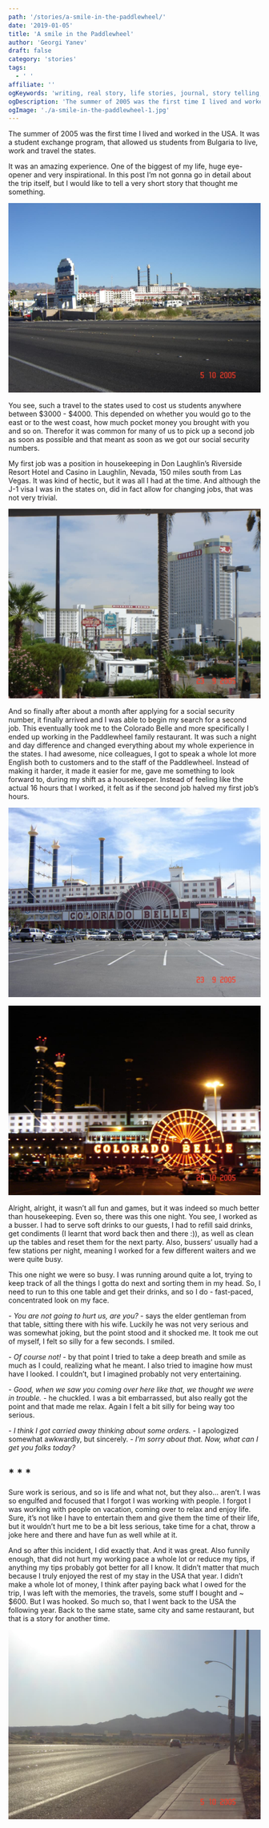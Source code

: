 ```yaml
---
path: '/stories/a-smile-in-the-paddlewheel/'
date: '2019-01-05'
title: 'A smile in the Paddlewheel'
author: 'Georgi Yanev'
draft: false
category: 'stories'
tags:
  - ' '
affiliate: ''
ogKeywords: 'writing, real story, life stories, journal, story telling, storytelling, learning story, colorado belle, laughlin, nevada, usa, 2005, 2006, student exchange, work and travel, bulgaria, university students, travelling experience, customer service, busser, bus person, waiter, paddlewheel, restaurant'
ogDescription: 'The summer of 2005 was the first time I lived and worked in the USA. It was a student exchange program, that allowed us students from Bulgaria to live, work and travel the states. It was an amazing experience. One of the biggest of my life, huge eye-opener and very inspirational. In this post I’m not gonna go in detail about the trip itself, but I would like to tell a very short story that thought me something.'
ogImage: './a-smile-in-the-paddlewheel-1.jpg'
---
```


The summer of 2005 was the first time I lived and worked in the USA. It was a student exchange program, that allowed us students from Bulgaria to live, work and travel the states.

It was an amazing experience. One of the biggest of my life, huge eye-opener and very inspirational. In this post I’m not gonna go in detail about the trip itself, but I would like to tell a very short story that thought me something.

![Distant shot of Colorado Belle Hotel and Casino, Laughlin Nevada](a-smile-in-the-paddlewheel-1.jpg)

You see, such a travel to the states used to cost us students anywhere between $3000 - $4000. This depended on whether you would go to the east or to the west coast, how much pocket money you brought with you and so on. Therefor it was common for many of us to pick up a second job as soon as possible and that meant as soon as we got our social security numbers.

My first job was a position in housekeeping in Don Laughlin’s Riverside Resort Hotel and Casino in Laughlin, Nevada, 150 miles south from Las Vegas. It was kind of hectic, but it was all I had at the time. And although the J-1 visa I was in the states on, did in fact allow for changing jobs, that was not very trivial.

![Distant shot of Don Laughlin's Riverside Resort, Hotel and Casino](a-smile-in-the-paddlewheel-2.jpg)

And so finally after about a month after applying for a social security number, it finally arrived and I was able to begin my search for a second job. This eventually took me to the Colorado Belle and more specifically I ended up working in the Paddlewheel family restaurant. It was such a night and day difference and changed everything about my whole experience in the states. I had awesome, nice colleagues, I got to speak a whole lot more English both to customers and to the staff of the Paddlewheel. Instead of making it harder, it made it easier for me, gave me something to look forward to, during my shift as a housekeeper. Instead of feeling like the actual 16 hours that I worked, it felt as if the second job halved my first job’s hours.

![Close up day shot of the Colorado Belle in Laughlin, Nevada](a-smile-in-the-paddlewheel-3.jpg)

![Close up night shot of the Colorado Belle in Laughlin, Nevada](a-smile-in-the-paddlewheel-4.jpg)

Alright, alright, it wasn’t all fun and games, but it was indeed so much better than housekeeping. Even so, there was this one night. You see, I worked as a busser. I had to serve soft drinks to our guests, I had to refill said drinks, get condiments (I learnt that word back then and there :)), as well as clean up the tables and reset them for the next party. Also, bussers’ usually had a few stations per night, meaning I worked for a few different waiters and we were quite busy.

This one night we were so busy. I was running around quite a lot, trying to keep track of all the things I gotta do next and sorting them in my head. So, I need to run to this one table and get their drinks, and so I do - fast-paced, concentrated look on my face.

_- You are not going to hurt us, are you?_ - says the elder gentleman from that table, sitting there with his wife. Luckily he was not very serious and was somewhat joking, but the point stood and it shocked me. It took me out of myself, I felt so silly for a few seconds. I smiled.

_- Of course not!_ - by that point I tried to take a deep breath and smile as much as I could, realizing what he meant. I also tried to imagine how must have I looked. I couldn’t, but I imagined probably not very entertaining.

_- Good, when we saw you coming over here like that, we thought we were in trouble._ - he chuckled. I was a bit embarrassed, but also really got the point and that made me relax. Again I felt a bit silly for being way too serious.

_- I think I got carried away thinking about some orders._ - I apologized somewhat awkwardly, but sincerely. - _I’m sorry about that. Now, what can I get you folks today?_

## \* \* \*

Sure work is serious, and so is life and what not, but they also… aren’t. I was so engulfed and focused that I forgot I was working with people. I forgot I was working with people on vacation, coming over to relax and enjoy life. Sure, it’s not like I have to entertain them and give them the time of their life, but it wouldn’t hurt me to be a bit less serious, take time for a chat, throw a joke here and there and have fun as well while at it.

And so after this incident, I did exactly that. And it was great. Also funnily enough, that did not hurt my working pace a whole lot or reduce my tips, if anything my tips probably got better for all I know. It didn’t matter that much because I truly enjoyed the rest of my stay in the USA that year. I didn’t make a whole lot of money, I think after paying back what I owed for the trip, I was left with the memories, the travels, some stuff I bought and ~ \$600. But I was hooked. So much so, that I went back to the USA the following year. Back to the same state, same city and same restaurant, but that is a story for another time.

![A shot of mountines in the distance, from Laughlin, Nevada](a-smile-in-the-paddlewheel-5.jpg)

[0]: Linkslist
